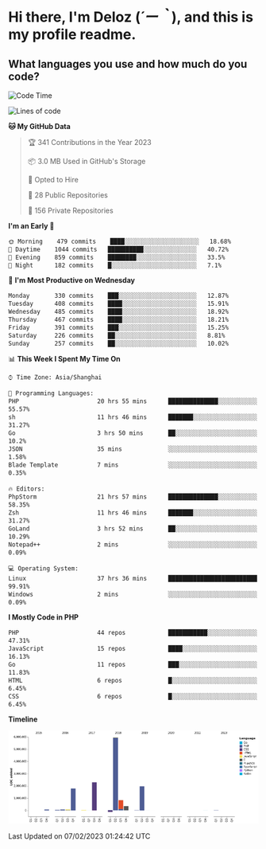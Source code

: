 # **Hi there, I'm Deloz (*´ー｀*), and this is my profile readme.**
<!--  [![Profile views](https://gpvc.arturio.dev/dank-del)](https://github.com/dank-del) -->
## **What languages you use and how much do you code?**

<!--START_SECTION:waka-->
![Code Time](http://img.shields.io/badge/Code%20Time-786%20hrs%204%20mins-blue)

![Lines of code](https://img.shields.io/badge/From%20Hello%20World%20I%27ve%20Written-13%20Million%20lines%20of%20code-blue)

**🐱 My GitHub Data** 

> 🏆 341 Contributions in the Year 2023
 > 
> 📦 3.0 MB Used in GitHub's Storage 
 > 
> 💼 Opted to Hire
 > 
> 📜 28 Public Repositories 
 > 
> 🔑 156 Private Repositories  
 > 
**I'm an Early 🐤** 

```text
🌞 Morning    479 commits    ████░░░░░░░░░░░░░░░░░░░░░   18.68% 
🌆 Daytime    1044 commits   ██████████░░░░░░░░░░░░░░░   40.72% 
🌃 Evening    859 commits    ████████░░░░░░░░░░░░░░░░░   33.5% 
🌙 Night      182 commits    █░░░░░░░░░░░░░░░░░░░░░░░░   7.1%

```
📅 **I'm Most Productive on Wednesday** 

```text
Monday       330 commits    ███░░░░░░░░░░░░░░░░░░░░░░   12.87% 
Tuesday      408 commits    ████░░░░░░░░░░░░░░░░░░░░░   15.91% 
Wednesday    485 commits    ████░░░░░░░░░░░░░░░░░░░░░   18.92% 
Thursday     467 commits    ████░░░░░░░░░░░░░░░░░░░░░   18.21% 
Friday       391 commits    ███░░░░░░░░░░░░░░░░░░░░░░   15.25% 
Saturday     226 commits    ██░░░░░░░░░░░░░░░░░░░░░░░   8.81% 
Sunday       257 commits    ██░░░░░░░░░░░░░░░░░░░░░░░   10.02%

```


📊 **This Week I Spent My Time On** 

```text
⌚︎ Time Zone: Asia/Shanghai

💬 Programming Languages: 
PHP                      20 hrs 55 mins      ██████████████░░░░░░░░░░░   55.57% 
sh                       11 hrs 46 mins      ███████░░░░░░░░░░░░░░░░░░   31.27% 
Go                       3 hrs 50 mins       ██░░░░░░░░░░░░░░░░░░░░░░░   10.2% 
JSON                     35 mins             ░░░░░░░░░░░░░░░░░░░░░░░░░   1.58% 
Blade Template           7 mins              ░░░░░░░░░░░░░░░░░░░░░░░░░   0.35%

🔥 Editors: 
PhpStorm                 21 hrs 57 mins      ██████████████░░░░░░░░░░░   58.35% 
Zsh                      11 hrs 46 mins      ███████░░░░░░░░░░░░░░░░░░   31.27% 
GoLand                   3 hrs 52 mins       ██░░░░░░░░░░░░░░░░░░░░░░░   10.29% 
Notepad++                2 mins              ░░░░░░░░░░░░░░░░░░░░░░░░░   0.09%

💻 Operating System: 
Linux                    37 hrs 36 mins      █████████████████████████   99.91% 
Windows                  2 mins              ░░░░░░░░░░░░░░░░░░░░░░░░░   0.09%

```

**I Mostly Code in PHP** 

```text
PHP                      44 repos            ███████████░░░░░░░░░░░░░░   47.31% 
JavaScript               15 repos            ████░░░░░░░░░░░░░░░░░░░░░   16.13% 
Go                       11 repos            ███░░░░░░░░░░░░░░░░░░░░░░   11.83% 
HTML                     6 repos             █░░░░░░░░░░░░░░░░░░░░░░░░   6.45% 
CSS                      6 repos             █░░░░░░░░░░░░░░░░░░░░░░░░   6.45%

```


**Timeline**

![Chart not found](https://raw.githubusercontent.com/deloz/deloz/main/charts/bar_graph.png) 


 Last Updated on 07/02/2023 01:24:42 UTC
<!--END_SECTION:waka-->
